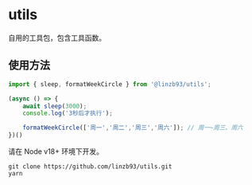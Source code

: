 # utils

自用的工具包，包含工具函数。

## 使用方法
```js
import { sleep, formatWeekCircle } from '@linzb93/utils';

(async () => {
    await sleep(3000);
    console.log('3秒后才执行');

    formatWeekCircle(['周一','周二','周三','周六']); // 周一~周三、周六
})()
```

请在 Node v18+ 环境下开发。
```shell
git clone https://github.com/linzb93/utils.git
yarn
```
